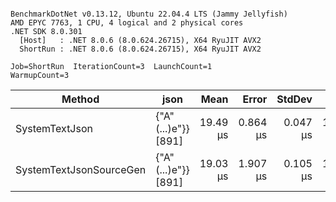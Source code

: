 ```

BenchmarkDotNet v0.13.12, Ubuntu 22.04.4 LTS (Jammy Jellyfish)
AMD EPYC 7763, 1 CPU, 4 logical and 2 physical cores
.NET SDK 8.0.301
  [Host]   : .NET 8.0.6 (8.0.624.26715), X64 RyuJIT AVX2
  ShortRun : .NET 8.0.6 (8.0.624.26715), X64 RyuJIT AVX2

Job=ShortRun  IterationCount=3  LaunchCount=1  
WarmupCount=3  

```
| Method                  | json                | Mean     | Error    | StdDev   | Min      | Max      | Gen0   | Allocated |
|------------------------ |-------------------- |---------:|---------:|---------:|---------:|---------:|-------:|----------:|
| SystemTextJson          | {&quot;A&quot;(...)e&quot;}} [891] | 19.49 μs | 0.864 μs | 0.047 μs | 19.46 μs | 19.55 μs | 0.0305 |   3.19 KB |
| SystemTextJsonSourceGen | {&quot;A&quot;(...)e&quot;}} [891] | 19.03 μs | 1.907 μs | 0.105 μs | 18.96 μs | 19.15 μs | 0.0305 |   3.19 KB |
